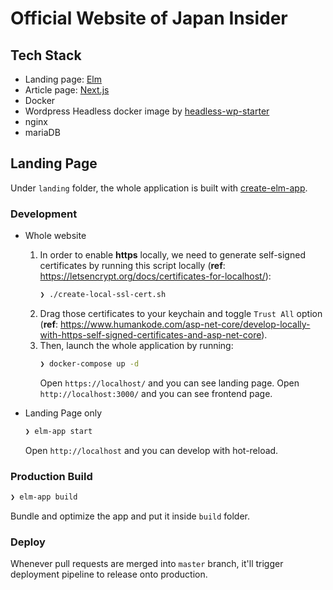 # Official Website of Japan Insider

## Tech Stack

- Landing page: [Elm](https://elm-lang.org/)
- Article page: [Next.js](https://github.com/zeit/next.js/)
- Docker
- Wordpress Headless docker image by [headless-wp-starter](https://github.com/postlight/headless-wp-starter)
- nginx
- mariaDB

## Landing Page

Under `landing` folder, the whole application is built with [create-elm-app](https://github.com/halfzebra/create-elm-app).

### Development

- Whole website

  1. In order to enable **https** locally, we need to generate self-signed certificates by running this script locally (**ref**: https://letsencrypt.org/docs/certificates-for-localhost/):
     ```bash
     ❯ ./create-local-ssl-cert.sh
     ```
  2. Drag those certificates to your keychain and toggle `Trust All` option (**ref**: https://www.humankode.com/asp-net-core/develop-locally-with-https-self-signed-certificates-and-asp-net-core).
  3. Then, launch the whole application by running:
     ```bash
     ❯ docker-compose up -d
     ```
     Open `https://localhost/` and you can see landing page.
     Open `http://localhost:3000/` and you can see frontend page.

- Landing Page only

  ```bash
  ❯ elm-app start
  ```
  Open `http://localhost` and you can develop with hot-reload.

### Production Build

```bash
❯ elm-app build
```

Bundle and optimize the app and put it inside `build` folder.

### Deploy

Whenever pull requests are merged into `master` branch, it'll trigger deployment pipeline to release onto production.
